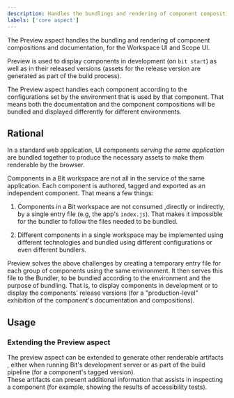 ```yaml
---
description: Handles the bundlings and rendering of component compositions and documentations
labels: ['core aspect']
---
```


The Preview aspect handles the bundling and rendering of component compositions and documentation, for the Workspace UI and Scope UI.

Preview is used to display components in development (on `bit start`) as well as in their released versions (assets for the release version are generated as part of the build process).

The Preview aspect handles each component according to the configurations set by the environment that is used by that component. That means both the documentation and the component compositions will be bundled and displayed differently for different environments.

## Rational

In a standard web application, UI components _serving the same application_ are bundled together to produce the necessary assets to make them renderable by the browser.

Components in a Bit workspace are not all in the service of the same application. Each component is authored, tagged and exported as an independent component.
That means a few things:

1. Components in a Bit workspace are not consumed ,directly or indirectly, by a single entry file (e.g, the app's `index.js`). That makes it impossible for the bundler to follow the files needed to be bundled.

2. Different components in a single workspace may be implemented using different technologies and bundled using different configurations or even different bundlers.

Preview solves the above challenges by creating a temporary entry file for each group of components using the same environment.
It then serves this file to the Bundler, to be bundled according to the environment and the purpose of bundling. That is, to display components in development or to display the components' release versions (for a "production-level" exhibition of the component's documentation and compositions).

## Usage

### Extending the Preview aspect

The preview aspect can be extended to generate other renderable artifacts , either when running Bit's development server or as part of the build pipeline (for a component's tagged version).  
These artifacts can present additional information that assists in inspecting a component (for example, showing the results of accessibility tests).
